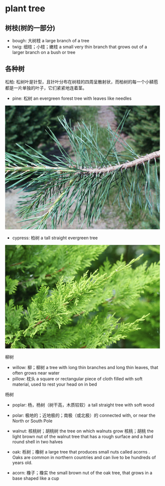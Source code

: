 # plant tree

## 树枝(树的一部分)

- bough: 大树枝 a large branch of a tree
- twig: 细枝；小枝；嫩枝 a small very thin branch that grows out of a larger branch on a bush or tree

## 各种树

松柏: 松树叶是针型，且针叶分布在树枝的四周呈散射状，而柏树的每一个小鳞苞都是一片单独的叶子，它们紧紧地连着茎。

- pine: 松树 an evergreen forest tree with leaves like needles

![](images/pine.jpg)

- cypress: 柏树 a tall straight evergreen tree

![](images/cypress.jpg)

柳树

- willow: 柳；柳树 a tree with long thin branches and long thin leaves, that often grows near water
- pillow: 枕头 a square or rectangular piece of cloth filled with soft material, used to rest your head on in bed

杨树

- poplar: 杨，杨树（树干高，木质较软）a tall straight tree with soft wood
- polar: 极地的；近地极的；南极（或北极）的 connected with, or near the North or South Pole

- walnut: 核桃树；胡桃树 the tree on which walnuts grow 核桃；胡桃 the light brown nut of the walnut tree that has a rough surface and a hard round shell in two halves

- oak: 栎树；橡树 a large tree that produces small nuts called acorns . Oaks are common in northern countries and can live to be hundreds of years old.
- acorn: 橡子；橡实 the small brown nut of the oak tree, that grows in a base shaped like a cup